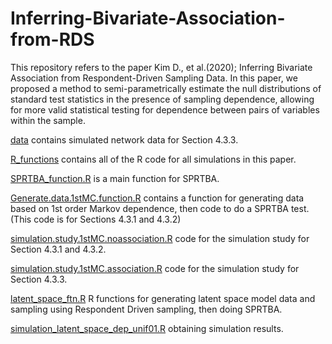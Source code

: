 # Inferring-Bivariate-Association-from-RDS

This repository refers to the paper Kim D., et al.(2020); Inferring Bivariate Association from Respondent-Driven Sampling Data. In this paper, we proposed a method to semi-parametrically estimate the null distributions of standard test statistics in the presence of sampling dependence, allowing for more valid statistical testing for dependence between pairs of variables within the sample. 

[data](https://github.com/donga0223/Inferring-Bivariate-Association-from-RDS/tree/master/data) contains simulated network data for Section 4.3.3.


[R_functions](https://github.com/donga0223/Inferring-Bivariate-Association-from-RDS/tree/master/R_functions) contains all of the R code for all simulations in this paper. 

[SPRTBA_function.R](https://github.com/donga0223/Inferring-Bivariate-Association-from-RDS/blob/master/R_functions/SPRTBA_function.R) is a main function for SPRTBA. 

[Generate.data.1stMC.function.R](https://github.com/donga0223/Inferring-Bivariate-Association-from-RDS/blob/master/R_functions/Generate.data.1stMC.function.R) contains a function for generating data based on 1st order Markov dependence, then code to do a SPRTBA test. (This code is for Sections 4.3.1 and 4.3.2)

[simulation.study.1stMC.noassociation.R](https://github.com/donga0223/Inferring-Bivariate-Association-from-RDS/blob/master/R_functions/simulation.study.1stMC.noassociation.R) code for the simulation study for Section 4.3.1 and 4.3.2.

[simulation.study.1stMC.association.R](https://github.com/donga0223/Inferring-Bivariate-Association-from-RDS/blob/master/R_functions/simulation.study.1stMC.association.R) code for the simulation study for Section 4.3.3.

[latent_space_ftn.R](https://github.com/donga0223/Inferring-Bivariate-Association-from-RDS/blob/master/R_functions/latent_space_ftn.R) R functions for generating latent space model data and sampling using Respondent Driven sampling, then doing SPRTBA.

[simulation_latent_space_dep_unif01.R](https://github.com/donga0223/Inferring-Bivariate-Association-from-RDS/blob/master/R_functions/simulation_latent_space_dep_unif01.R) obtaining simulation results.
